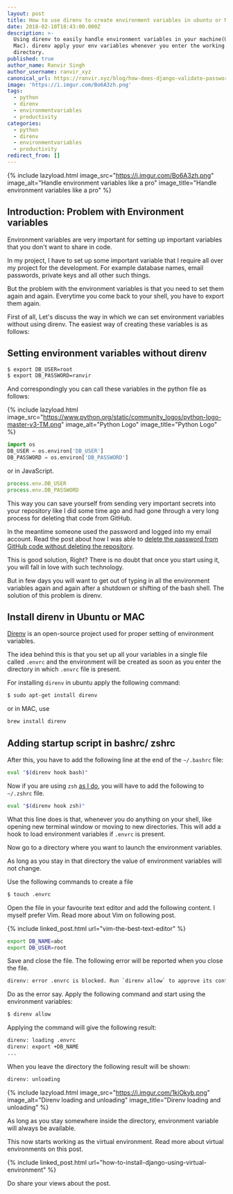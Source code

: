 ```yaml
---
layout: post
title: How to use direnv to create environment variables in ubuntu or MAC
date: 2018-02-10T18:43:00.000Z
description: >-
  Using direnv to easily handle environment variables in your machine(Ubuntu/
  Mac). direnv apply your env variables whenever you enter the working
  directory.
published: true
author_name: Ranvir Singh
author_username: ranvir_xyz
canonical_url: https://ranvir.xyz/blog/how-does-django-validate-passwords/
image: 'https://i.imgur.com/Bo6A3zh.png'
tags:
  - python
  - direnv
  - environmentvariables
  - productivity
categories:
  - python
  - direnv
  - environmentvariables
  - productivity
redirect_from: []
---
```

{% include lazyload.html image_src="https://i.imgur.com/Bo6A3zh.png" image_alt="Handle environment variables like a pro" image_title="Handle environment variables like a pro" %}

## Introduction: Problem with Environment variables

Environment variables are very important for setting up important variables that you don't want to share in code.

In my project, I have to set up some important variable that I require all over my project for the development. For example database names, email passwords, private keys and all other such things.

But the problem with the environment variables is that you need to set them again and again. Everytime you come back to your shell, you have to export them again.

First of all, Let's discuss the way in which we can set environment variables without using direnv. The easiest way of creating these variables is as follows:

## Setting environment variables without direnv

```bash
$ export DB_USER=root
$ export DB_PASSWORD=ranvir
```

And correspondingly you can call these variables in the python file as follows:

{% include lazyload.html image_src="https://www.python.org/static/community_logos/python-logo-master-v3-TM.png" image_alt="Python Logo" image_title="Python Logo" %}

```python
import os
DB_USER = os.environ['DB_USER']
DB_PASSWORD = os.environ['DB_PASSWORD']
```

or in JavaScript.

```javascript
process.env.DB_USER
process.env.DB_PASSWORD
```

This way you can save yourself from sending very important secrets into your repository like I did some time ago and had gone through a very long process for deleting that code from GitHub.

In the meantime someone used the password and logged into my email account. Read the post about how I was able to [delete the password from GitHub code without deleting the repository](https://ranvir.xyz/blog/how-to-remove-extra-sensitive-information-from-git-commits/).

This is good solution, Right? There is no doubt that once you start using it, you will fall in love with such technology.

But in few days you will want to get out of typing in all the environment variables again and again after a shutdown or shifting of the bash shell. The solution of this problem is direnv.

## Install direnv in Ubuntu or MAC

[Direnv](https://github.com/direnv/direnv) is an open-source project used for proper setting of environment variables.

The idea behind this is that you set up all your variables in a single file called `.envrc` and the environment will be created as soon as you enter the directory in which `.envrc` file is present.

For installing `direnv` in ubuntu apply the following command:

```bash
$ sudo apt-get install direnv
```

or in MAC, use

```bash
brew install direnv
```

## Adding startup script in bashrc/ zshrc

After this, you have to add the following line at the end of the `~/.bashrc` file:

```bash
eval "$(direnv hook bash)"
```

Now if you are using `zsh` [as I do](https://ranvir.xyz/blog/set-up-new-machines-for-development/), you will have to add the following to `~/.zshrc` file.

```bash
eval "$(direnv hook zsh)"
```

What this line does is that, whenever you do anything on your shell, like opening new terminal window or moving to new directories. This will add a hook to load environment variables if `.envrc` is present.

Now go to a directory where you want to launch the environment variables.

As long as you stay in that directory the value of environment variables will not change.

Use the following commands to create a file

```bash
$ touch .envrc
```

Open the file in your favourite text editor and add the following content. I myself prefer Vim. Read more about Vim on following post.

{% include linked_post.html url="vim-the-best-text-editor" %}

```bash
export DB_NAME=abc
export DB_USER=root
```

Save and close the file. The following error will be reported when you close the file.

```bash
direnv: error .envrc is blocked. Run `direnv allow` to approve its content
```

Do as the error say. Apply the following command and start using the environment variables:

```bash
$ direnv allow
```

Applying the command will give the following result:

```bash
direnv: loading .envrc
direnv: export +DB_NAME
...
```

When you leave the directory the following result will be shown:

```bash
direnv: unloading
```

{% include lazyload.html image_src="https://i.imgur.com/1kiOkyb.png" image_alt="Direnv loading and unloading" image_title="Direnv loading and unloading" %}

As long as you stay somewhere inside the directory, environment variable will always be available.

This now starts working as the virtual environment. Read more about virtual environments on this post.

{% include linked_post.html url="how-to-install-django-using-virtual-environment" %}

Do share your views about the post.
